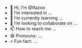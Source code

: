 - 👋 Hi, I’m @Ifazoo
- 👀 I’m interested in ...
- 🌱 I’m currently learning ...
- 💞️ I’m looking to collaborate on ...
- 📫 How to reach me ...
- 😄 Pronouns: ...
- ⚡ Fun fact: ...

<!---
Ifazoo/Ifazoo is a ✨ special ✨ repository because its `README.md` (this file) appears on your GitHub profile.
You can click the Preview link to take a look at your changes.
--->
